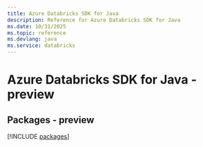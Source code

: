 ```yaml
---
title: Azure Databricks SDK for Java
description: Reference for Azure Databricks SDK for Java
ms.date: 10/31/2025
ms.topic: reference
ms.devlang: java
ms.service: databricks
---
```

# Azure Databricks SDK for Java - preview
## Packages - preview
[!INCLUDE [packages](databricks-index.md)]